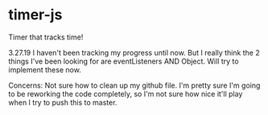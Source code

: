 # timer-js
Timer that tracks time!

3.27.19
I haven't been tracking my progress until now. But I really think the 2 things
I've been looking for are eventListeners AND Object. Will try to implement these
now.

Concerns:
  Not sure how to clean up my github file. I'm pretty sure I'm going to be
  reworking the code completely, so I'm not sure how nice it'll play when I try
  to push this to master.
